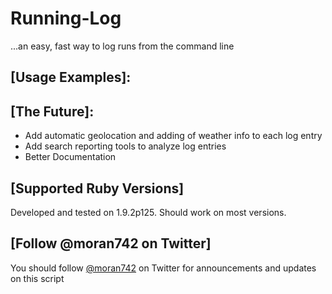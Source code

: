 # Running-Log
 ...an easy, fast way to log runs from the command line

## [Usage Examples]:


## [The Future]:
* Add automatic geolocation and adding of weather info to each log entry
* Add search reporting tools to analyze log entries
* Better Documentation

## [Supported Ruby Versions]
Developed and tested on 1.9.2p125.  Should work on most versions.

## [Follow @moran742 on Twitter]
You should follow <a href="http://twitter.com/#!/moran742">@moran742</a> on Twitter for announcements and updates on this script